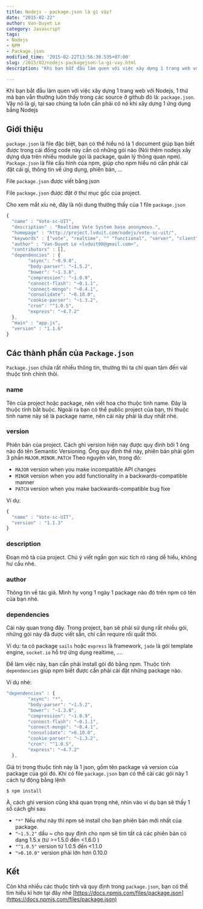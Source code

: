 ```yaml
---
title: Nodejs - package.json là gì vậy?
date: "2015-02-22"
author: Van-Duyet Le
category: Javascript
tags:
- Nodejs
- NPM
- Package.json
modified_time: '2015-02-22T13:56:30.535+07:00'
slug: /2015/02/nodejs-packagejson-la-gi-vay.html
description: "Khi bạn bắt đầu làm quen với việc xây dựng 1 trang web với Nodejs, 1 thứ mà bạn vẫn thường luôn thấy trong các source ở github đó là: `package.json`. Vậy nó là gì, tại sao chúng ta luôn cần phải có nó khi xây dựng 1 ứng dụng bằng Nodejs"

---
```


Khi bạn bắt đầu làm quen với việc xây dựng 1 trang web với Nodejs, 1 thứ mà bạn vẫn thường luôn thấy trong các source ở github đó là: `package.json`. Vậy nó là gì, tại sao chúng ta luôn cần phải có nó khi xây dựng 1 ứng dụng bằng Nodejs

## Giới thiệu ##

`package.json` là file đặc biệt, bạn có thể hiểu nó là 1 document giúp bạn biết được trong cái đống code này cần có những gói nào (Nói thêm nodejs xây dựng dựa trên nhiều module gọi là package, quản lý thông quan npm). `Package.json` là file cấu hình của npm, giúp cho npm hiểu nó cần phải cài đặt cái gì, thông tin về ứng dụng, phiên bản, ...

File `package.json` được viết bằng json 

File `package.json` được đặt ở thư mục gốc của project.

Cho xem mắt xíu nè, đây là nội dung thường thấy của 1 file `package.json` 

```js
{
  "name" : "Vote-sc-UIT",
  "description" : "Realtime Vote System base anonymous.",
  "homepage" : "http://project.lvduit.com/nodejs/vote-sc-uit/",
  "keywords" : ["vote", "realtime", "" "functional", "server", "client", "browser"],
  "author" : "Van-Duyet Le <lvduit08@gmail.com>",
  "contributors" : [],
  "dependencies" : {
        "async": "~0.9.0",
        "body-parser": "~1.5.2",
        "bower": "~1.3.8",
        "compression": "~1.0.9",
        "connect-flash": "~0.1.1",
        "connect-mongo": "~0.4.1",
        "consolidate": "~0.10.0",
        "cookie-parser": "~1.3.2",
        "cron": "^1.0.5",
        "express": "~4.7.2"
  },
  "main" : "app.js",
  "version" : "1.1.6"
}
```

## Các thành phần của `Package.json`  ##
`Package.json` chứa rất nhiều thông tin, thường thì ta chỉ quan tâm đến vài thuộc tính chính thôi.

### name ###
Tên của project hoặc package, nên viết hoa cho thuộc tính name. Đây là thuộc tính bắt buộc. Ngoài ra bạn có thể public project của bạn, thì thuộc tính name này sẽ là package name, nên cái này phải là duy nhất nhé.

### version ###
Phiên bản của project. Cách ghi version hiện nay được quy đinh bởi 1 ông nào đó tên Semantic Versioning. Ông quy định thế này, phiên bản phải gồm 3 phần `MAJOR.MINOR.PATCH`
Theo nguyên văn, trong đó:

- `MAJOR` version when you make incompatible API changes
- `MINOR` version when you add functionality in a backwards-compatible manner
- `PATCH` version when you make backwards-compatible bug fixe

Ví dụ: 

```js
{
  "name" : "Vote-sc-UIT",
  "version" : "1.1.3"
}
```

### description ###
Đoạn mô tả của project. Chú ý viết ngắn gọn xúc tích rõ ràng dễ hiểu, không hư cấu nhé.

### author ###
Thông tin về tác giả. Mình hy vọng 1 ngày 1 package nào đó trên npm có tên của bạn nhé.

### dependencies ###

Cái này quan trọng đây. Trong project, bạn sẽ phải sử dụng rất nhiều gói, những gói này đã được viết sẵn, chỉ cần require rồi quất thôi. 

Ví dụ: ta có package `sails` hoặc `express` là framework, `jade` là gói template engine, `socket.io` hỗ trợ ứng dụng realtime, ....

Để làm việc này, bạn cần phải install gói đó bằng npm. Thuộc tính `dependencies` giúp npm biết được cần phải cài đặt những package nào. 

Ví dụ nhé: 

```js
"dependencies" : {
        "async": "*",
        "body-parser": "~1.5.2",
        "bower": "~1.3.8",
        "compression": "~1.0.9",
        "connect-flash": "~0.1.1",
        "connect-mongo": "~0.4.1",
        "consolidate": ">0.10.0",
        "cookie-parser": "~1.3.2",
        "cron": "^1.0.5",
        "express": "~4.7.2"
  },

```

Giá trị trong thuộc tính này là 1 json, gồm tên package và version của package của gói đó. 
Khi có file `package.json` bạn có thể cài các gói này 1 cách tự động bằng lệnh

```shell
$ npm install
```

À, cách ghi version cũng khá quan trọng nhé, nhìn vào ví dụ bạn sẽ thấy 1 số cách ghi sau

- `"*"` Nếu như này thì npm sẽ install cho bạn phiên bản mới nhất của package.
- `"~1.5.2"` dấu ~ cho quy định cho npm sẽ tìm tất cả các phiên bản có dạng 1.5.x (từ >=1.5.0 đến <1.6.0 )
- `"^1.0.5"` version từ 1.0.5 đến <1.1.0
- `">0.10.0"` version phải lớn hơn 0.10.0

## Kết ##

Còn khá nhiều các thuộc tính và quy định trong `package.json`, bạn có thể tìm hiểu kĩ hơn tại đây nhé [https://docs.npmjs.com/files/package.json](https://docs.npmjs.com/files/package.json)
